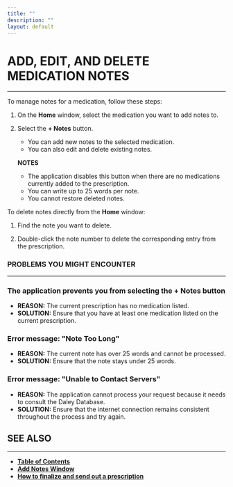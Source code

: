 ```yaml
---
title: ""
description: ""
layout: default
---
```


# **ADD, EDIT, AND DELETE MEDICATION NOTES**  
---

To manage notes for a medication, follow these steps:

1. On the **Home** window, select the medication you want to add notes to.

2. Select the **+ Notes** button.  
   - You can add new notes to the selected medication.  
   - You can also edit and delete existing notes.

   **NOTES**  
   - The application disables this button when there are no medications currently added to the prescription.  
   - You can write up to 25 words per note.  
   - You cannot restore deleted notes.

To delete notes directly from the **Home** window:

1. Find the note you want to delete.

2. Double-click the note number to delete the corresponding entry from the prescription.


### **PROBLEMS YOU MIGHT ENCOUNTER**
---

### The application prevents you from selecting the **+ Notes** button  
- **REASON:** The current prescription has no medication listed.  
- **SOLUTION:** Ensure that you have at least one medication listed on the current prescription.

### Error message: **"Note Too Long"**  
- **REASON:** The current note has over 25 words and cannot be processed.  
- **SOLUTION:** Ensure that the note stays under 25 words.

### Error message: **"Unable to Contact Servers"**  
- **REASON:** The application cannot process your request because it needs to consult the Daley Database.  
- **SOLUTION:** Ensure that the internet connection remains consistent throughout the process and try again.


## **SEE ALSO**
---
- [**Table of Contents**](/daleydose/help-files)
- [**Add Notes Window**](/daleydose/window-add-notes)  
- [**How to finalize and send out a prescription**](/daleydose/prescription-finalize)
